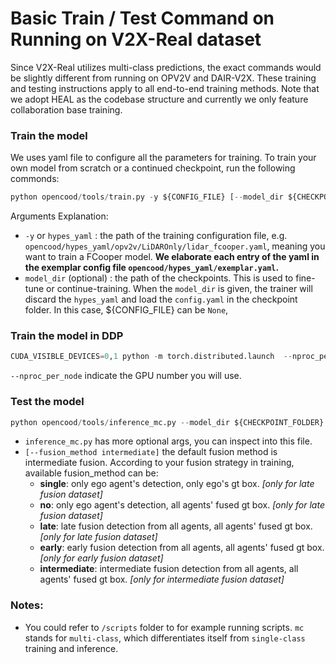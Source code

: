 # Basic Train / Test Command on Running on V2X-Real dataset

Since V2X-Real utilizes multi-class predictions, the exact commands would be slightly different from running on OPV2V and DAIR-V2X. These training and testing instructions apply to all end-to-end training methods. Note that we adopt HEAL as the codebase structure and currently we only feature collaboration base training.

### Train the model

We uses yaml file to configure all the parameters for training. To train your own model
from scratch or a continued checkpoint, run the following commonds:

```python
python opencood/tools/train.py -y ${CONFIG_FILE} [--model_dir ${CHECKPOINT_FOLDER}]
```

Arguments Explanation:

- `-y` or `hypes_yaml` : the path of the training configuration file, e.g. `opencood/hypes_yaml/opv2v/LiDAROnly/lidar_fcooper.yaml`, meaning you want to train
  a FCooper model. **We elaborate each entry of the yaml in the exemplar config file `opencood/hypes_yaml/exemplar.yaml`.**
- `model_dir` (optional) : the path of the checkpoints. This is used to fine-tune or continue-training. When the `model_dir` is
  given, the trainer will discard the `hypes_yaml` and load the `config.yaml` in the checkpoint folder. In this case, ${CONFIG_FILE} can be `None`,

### Train the model in DDP

```python
CUDA_VISIBLE_DEVICES=0,1 python -m torch.distributed.launch  --nproc_per_node=2 --use_env opencood/tools/train_ddp.py -y ${CONFIG_FILE} [--model_dir ${CHECKPOINT_FOLDER}]
```

`--nproc_per_node` indicate the GPU number you will use.

### Test the model

```python
python opencood/tools/inference_mc.py --model_dir ${CHECKPOINT_FOLDER} [--fusion_method intermediate]
```

- `inference_mc.py` has more optional args, you can inspect into this file.
- `[--fusion_method intermediate]` the default fusion method is intermediate fusion. According to your fusion strategy in training, available fusion_method can be:
  - **single**: only ego agent's detection, only ego's gt box. _[only for late fusion dataset]_
  - **no**: only ego agent's detection, all agents' fused gt box. _[only for late fusion dataset]_
  - **late**: late fusion detection from all agents, all agents' fused gt box. _[only for late fusion dataset]_
  - **early**: early fusion detection from all agents, all agents' fused gt box. _[only for early fusion dataset]_
  - **intermediate**: intermediate fusion detection from all agents, all agents' fused gt box. _[only for intermediate fusion dataset]_

### Notes:
- You could refer to `/scripts` folder to for example running scripts. `mc` stands for `multi-class`, which differentiates itself from `single-class` training and inference.
